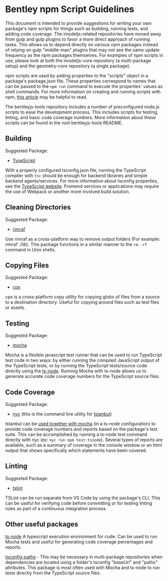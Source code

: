 # Bentley npm Script Guidelines

This document is intended to provide suggestions for writing your own package's npm scripts for things such as building, running tests, and adding code coverage. The imodeljs-related repositories have moved away from gulp and gulp plugins to favor a more direct approach of running tasks. This allows us to depend directly on various npm packages instead of relying on gulp "middle-man" plugins that may not see the same update frequency as the npm packages themselves. For examples of npm scripts in use, please look at both the imodeljs-core repository (a multi-package setup) and the geometry-core repository (a single package).

npm scripts are used by adding properties to the "scripts" object in a package's package.json file. These properties correspond to names that can be passed to the `npm run` command to execute the properties' values as shell commands. For more information on creating and running scripts with npm, [this article](https://www.keithcirkel.co.uk/how-to-use-npm-as-a-build-tool/) may be helpful to read.

The bentleyjs-tools repository includes a number of preconfigured node.js scripts to ease the development process. This includes scripts for testing, linting, and basic code coverage numbers. More information about these scripts can be found in the root bentleyjs-tools README.

## Building

Suggested Package:

* [TypeScript](https://www.typescriptlang.org/)

With a properly configured tsconfig.json file, running the TypeScript compiler with `tsc` should be enough for backend libraries and simple backend agents/services. For more information about tsconfig properties, see the [TypeScript website](https://www.typescriptlang.org/docs/handbook/tsconfig-json.html).  Frontend services or applications may require the use of Webpack or another more involved build solution.

## Cleaning Directories

Suggested Package:

* [rimraf](https://github.com/isaacs/rimraf)

Use rimraf as a cross-platform way to remove output folders (For example: rimraf ./lib). This package functions in a similar manner to the `rm -rf` command in Unix shells.

## Copying Files

Suggested Package:

* [cpx](https://www.npmjs.com/package/cpx)

cpx is a cross-platform copy utility for copying globs of files from a source to a destination directory. Useful for copying around files such as test files or assets.

## Testing

Suggested Package:

* [mocha](https://mochajs.org/)

Mocha is a flexible javascript test runner that can be used to run TypeScript test code in two ways: by either running the compiled JavaScript output of the TypeScript tests, or by running the TypeScript tests/source code directly using the [ts-node](https://github.com/TypeStrong/ts-node). Running Mocha with ts-node allows us to generate accurate code coverage numbers for the TypeScript source files.

## Code Coverage

Suggested Package:

* [nyc](https://github.com/istanbuljs/nyc) (this is the command line utility for [Istanbul](https://istanbul.js.org/))

Istanbul can be [used together with mocha](http://rundef.com/typescript-code-coverage-istanbul-nyc) (in a ts-node configuration) to provide code coverage numbers and reports based on the package's test suite. This can be accomplished by running a ts-node test command directly with nyc (ex: `nyc run npm test:tsnode`). Several types of reports are available, such as a summary of coverage in the console window or an html output that shows specifically which statements have been covered.

## Linting

Suggested Package:

* [tslint](https://palantir.github.io/tslint/)

TSLint can be run separate from VS Code by using the package's CLI. This can be useful for verifying code before committing or for testing linting rules as part of a continuous integration process.

## Other useful packages

[ts-node](https://github.com/TypeStrong/ts-node) A typescript execution environment for code. Can be used to run Mocha tests and useful for generating code coverage percentages and reports.

[tsconfig-paths](https://www.npmjs.com/package/tsconfig-paths) - This may be necessary in multi-package repositories when dependencies are located using a folder's tsconfig "baseUrl" and "paths" attributes. This package is most often used with Mocha and ts-node to run tests directly from the TypeScript source files.